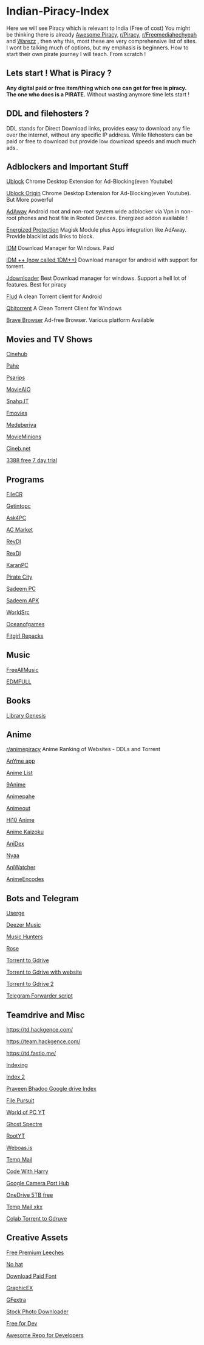# Indian-Piracy-Index

Here we will see Piracy which is relevant to India (Free of cost)
You might be thinking there is already [Awesome Piracy](https://github.com/Igglybuff/awesome-piracy), [r/Piracy](https://www.reddit.com/r/Piracy/wiki/index), [r/Freemediahechyeah](https://www.reddit.com/r/FREEMEDIAHECKYEAH/wiki/index) and [Warezz](https://piracy.now.sh) , then why this, most these are very comprehensive list of sites. I wont be talking much of options, but my emphasis is beginners. How to start their own pirate journey I will teach. From scratch !

## Lets start ! What is Piracy ?

**Any digital paid or free item/thing which one can get for free is piracy. The one who does is a PIRATE.** Without wasting anymore time lets start !

## DDL and filehosters ?

DDL stands for Direct Download links, provides easy to download any file over the internet, without any specific IP address. While filehosters can be paid or free to download but provide low download speeds and much much ads..

## Adblockers and Important Stuff

[Ublock](https://chrome.google.com/webstore/detail/ublock-free-ad-blocker/epcnnfbjfcgphgdmggkamkmgojdagdnn?hl=en) Chrome Desktop Extension for Ad-Blocking(even Youtube)

[Ublock Origin](https://chrome.google.com/webstore/detail/ublock-origin/cjpalhdlnbpafiamejdnhcphjbkeiagm?hl=en) Chrome Desktop Extension for Ad-Blocking(even Youtube). But More powerful

[AdAway](https://adaway.org/) Android root and non-root system wide adblocker via Vpn in non-root phones and host file in Rooted Devices. Energized addon available !

[Energized Protection](https://energized.pro/) Magisk Module plus Apps integration like AdAway. Provide blacklist ads links to block.

[IDM](https://www.internetdownloadmanager.com/) Download Manager for Windows. Paid

[IDM ++ (now called 1DM++)](https://rexdl.com/android/idm-plus-fastest-download-manager-apk.html/)  Download manager for android with support for torrent.

[Jdownloader](https://jdownloader.org/) Best Download manager for windows. Support a hell lot of features. Best for piracy

[Flud](https://play.google.com/store/apps/details?id=com.delphicoder.flud&hl=en_IN&gl=US)  A clean Torrent client for Android

[Qbitorrent](https://www.qbittorrent.org/) A Clean Torrent Client for Windows

[Brave Browser](https://brave.com/) Ad-free Browser. Various platform Available

## Movies and TV Shows

[Cinehub](https://www.cinehub.to/)

[Pahe](https://www.pahe.ph/)

[Psarips](https://psa.one/)

[MovieAIO](https://t.me/MovieaioIN)

[Snahp.IT](https://snahp.it/)

[Fmovies](https://fmovies.to/)

[Medeberiya](https://medeberiyaa.com/)

[MovieMinions](https://www.movieminions.co/)

[Cineb.net](https://cineb.net/)

[3388 free 7 day trial](https://lite.3388.to/giveaway)

## Programs

[FileCR](https://filecr.com/en/)

[Getintopc](https://getintopc.com/)

[Ask4PC](https://www.ask4pc.net/)

[AC Market](https://www.acmarket.net/)

[RevDl](https://www.revdl.com/)

[RexDl](https://rexdl.com/)

[KaranPC](https://karanpc.com/)

[Pirate City](https://www.piratecity.net/)

[Sadeem PC](https://www.sadeempc.com/)

[Sadeem APK](https://sadeemapk.com/)

[WorldSrc](https://www.worldsrc.net/)

[Oceanofgames](http://oceanofgames.com/)

[Fitgirl Repacks](https://fitgirl-repacks.site/)

## Music

[FreeAllMusic](https://freeallmusic.top/)

[EDMFULL](https://edmfull.com/)

## Books

[Library Genesis](http://gen.lib.rus.ec/)

## Anime

[r/animepiracy](https://piracy.moe/) Anime Ranking of Websites - DDLs and Torrent

[AnYme app](https://zunjae.github.io/anymeapp.com/)

[Anime List](https://www.anime-list9.site/)

[9Anime](https://9anime.nl/)

[Animepahe](https://animepahe.com/)

[Animeout](https://www.animeout.xyz/)

[Hi10 Anime](https://hi10anime.com/)

[Anime Kaizoku](https://animekaizoku.com/)

[AniDex](https://anidex.info/)

[Nyaa](https://nyaa.si/)

[AniWatcher](https://aniwatcher.com/)

[AnimeEncodes](https://www.animencodes.com/)


## Bots and Telegram

[Userge](https://github.com/UsergeTeam/Userge)

[Deezer Music](https://t.me/DeezerMusicBot)

[Music Hunters](https://t.me/MusicsHunterbot)

[Rose](https://t.me/MissRose_bot)

[Torrent to Gdrive](https://github.com/GokuMUI7/mb12)

[Torrent to Gdrive with website](https://github.com/GokuMUI7/torrent-aio-bot)

[Torrent to Gdrive 2](https://github.com/GokuMUI7/magneto-heroku)

[Telegram Forwarder script](https://github.com/aahnik/telegram-chat-forward)

## Teamdrive and Misc

<https://td.hackgence.com/>

<https://team.hackgence.com/>

<https://td.fastio.me/>

[Indexing](https://github.com/alx-xlx/goindex)

[Index 2](https://github.com/ParveenBhadooOfficial/Google-Drive-Index)

[Praveen Bhadoo Google drive Index](https://github.com/ParveenBhadooOfficial/Google-Drive-Index)

[File Pursuit](https://filepursuit.com/)

[World of PC YT](https://www.youtube.com/channel/UCphlFqj7Xa9INM3DIvtXUhA)

[Ghost Spectre](https://www.youtube.com/c/GHOSTSPECTRE)

[RootYT](https://root.yt/)

[Weboas.is](https://weboas.is/)

[Temp Mail](https://temp-mail.org/en/option/change/)

[Code With Harry](https://codewithharry.com/)

[Google Camera Port Hub](https://www.celsoazevedo.com/files/android/google-camera/)

[OneDrive 5TB free](https://od.wasonliu.workers.dev/)

[Temp Mail xkx](https://xkx.me/mailbox/anyme@xkx.me)

[Colab Torrent to Gdruve](https://colab.research.google.com/github/FKLC/Torrent-To-Google-Drive-Downloader/blob/master/Torrent_To_Google_Drive_Downloader.ipynb)


## Creative Assets

[Free Premium Leeches](https://filehostlist.miraheze.org/wiki/Free_Premium_Leeches)

[No hat](https://nohat.cc/)

[Download Paid Font](https://www.reddit.com/r/Piracy/comments/8tqfg6/how_to_download_paid_fonts_for_free/)

[GraphicEX](https://graphicex.com/)

[GFextra](https://www.gfxtra31.com/)

[Stock Photo Downloader](https://tomato.to/)

[Free for Dev](https://free-for.dev)

[Awesome Repo for Developers](https://github.com/sdmg15/Best-websites-a-programmer-should-visit)
